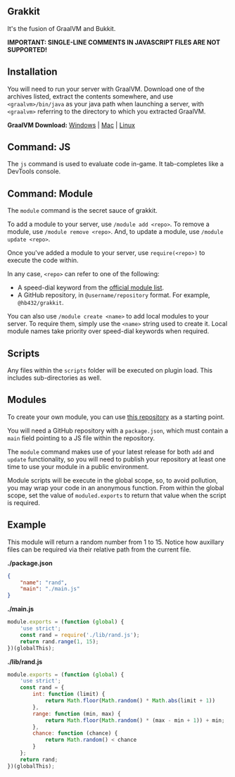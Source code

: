 ## Grakkit

It's the fusion of GraalVM and Bukkit.

**IMPORTANT: SINGLE-LINE COMMENTS IN JAVASCRIPT FILES ARE NOT SUPPORTED!**

## Installation

You will need to run your server with GraalVM. Download one of the archives listed, extract the contents somewhere, and use `<graalvm>/bin/java` as your java path when launching a server, with `<graalvm>` referring to the directory to which you extracted GraalVM.

**GraalVM Download:** [Windows](https://github.com/graalvm/graalvm-ce-builds/releases/download/vm-20.0.0/graalvm-ce-java11-windows-amd64-20.0.0.zip) | [Mac](https://github.com/graalvm/graalvm-ce-builds/releases/download/vm-20.0.0/graalvm-ce-java11-darwin-amd64-20.0.0.tar.gz) | [Linux](https://github.com/graalvm/graalvm-ce-builds/releases/download/vm-20.0.0/graalvm-ce-java11-linux-amd64-20.0.0.tar.gz)

## Command: JS

The `js` command is used to evaluate code in-game. It tab-completes like a DevTools console.

## Command: Module

The `module` command is the secret sauce of grakkit.

To add a module to your server, use `/module add <repo>`. To remove a module, use `/module remove <repo>`. And, to update a module, use `/module update <repo>`.

Once you've added a module to your server, use `require(<repo>)` to execute the code within.

In any case, `<repo>` can refer to one of the following:

-   A speed-dial keyword from the [official module list](https://github.com/hb432/grakkit/blob/master/modules.json).
-   A GitHub repository, in `@username/repository` format. For example, `@hb432/grakkit`.

You can also use `/module create <name>` to add local modules to your server. To require them, simply use the `<name>` string used to create it. Local module names take priority over speed-dial keywords when required.

## Scripts

Any files within the `scripts` folder will be executed on plugin load. This includes sub-directories as well.

## Modules

To create your own module, you can use [this repository](https://github.com/hb432/grakkit-test/) as a starting point.

You will need a GitHub repository with a `package.json`, which must contain a `main` field pointing to a JS file within the repository.

The `module` command makes use of your latest release for both `add` and `update` functionality, so you will need to publish your repository at least one time to use your module in a public environment.

Module scripts will be execute in the global scope, so, to avoid pollution, you may wrap your code in an anonymous function. From within the global scope, set the value of `moduled.exports` to return that value when the script is required.

## Example

This module will return a random number from 1 to 15. Notice how auxillary files can be required via their relative path from the current file.

**./package.json**

```json
{
    "name": "rand",
    "main": "./main.js"
}
```

**./main.js**

```js
module.exports = (function (global) {
    'use strict';
    const rand = require('./lib/rand.js');
    return rand.range(1, 15);
})(globalThis);
```

**./lib/rand.js**

```js
module.exports = (function (global) {
    'use strict';
    const rand = {
        int: function (limit) {
            return Math.floor(Math.random() * Math.abs(limit + 1))
        },
        range: function (min, max) {
            return Math.floor(Math.random() * (max - min + 1)) + min;
        },
        chance: function (chance) {
            return Math.random() < chance
        }
    };
    return rand;
})(globalThis);
```
